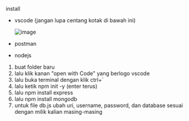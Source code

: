 install
- vscode (jangan lupa centang kotak di bawah ini)

  ![image](https://github.com/nimadetaniar/bookrookies/assets/31611338/3794848e-ad2b-4494-b685-d1859387e715)
  
- postman
- nodejs

1. buat folder baru
2. lalu klik kanan "open with  Code" yang berlogo vscode
3. lalu buka terminal dengan klik ctrl+`
4. lalu ketik npm init -y (enter terus)
5. lalu npm install express
6. lalu npm install mongodb
7. untuk file db.js ubah uri, username, password, dan database sesuai dengan milik kalian masing-masing
